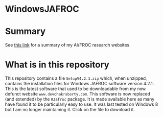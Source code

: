 # WindowsJAFROC

# Summary

See [this link](https://dpc10ster.github.io/ai-froc-research/) for a summary of my AI/FROC research websites. 

# What is in this repository

This repository contains a file `SetupV4.2.1.zip` which, when unzipped, contains the installation files for Windows JAFROC software version 4.2.1. This is the latest software that used to be downloadable from my now defunct website `www.devchakraborty.com`. This software is now replaced (and extended) by the `RJafroc` package. It is made available here as many have found it to be particularly easy to use. It was last tested on Windows 8 but I am no longer maintaining it. Click on the file to download it.
